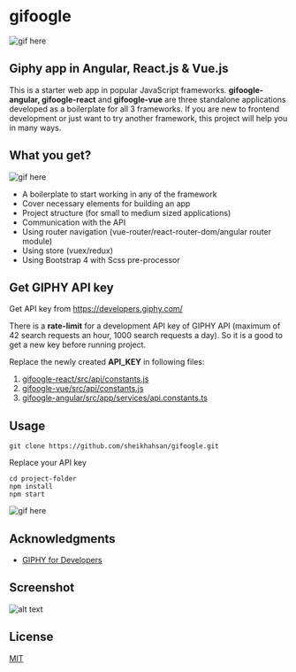 # gifoogle
![gif here](https://media.giphy.com/media/R2EDuYL3XeIQo/giphy.gif)

## Giphy app in Angular, React.js & Vue.js

This is a starter web app in popular JavaScript frameworks. **gifoogle-angular, gifoogle-react** and **gifoogle-vue** are three standalone applications developed as a boilerplate for all 3 frameworks. If you are new to frontend development or just want to try another framework, this project will help you in many ways.

## What you get?

![gif here](https://media.giphy.com/media/xYHscQ1Np55i8/giphy.gif)

- A boilerplate to start working in any of the framework
- Cover necessary elements for building an app
- Project structure (for small to medium sized applications)
- Communication with the API
- Using router navigation (vue-router/react-router-dom/angular router module)
- Using store (vuex/redux)
- Using Bootstrap 4 with Scss pre-processor


## Get GIPHY API key

Get API key from https://developers.giphy.com/

There is a **rate-limit** for a development API key of GIPHY API (maximum of 42 search requests an hour, 1000 search requests a day). So it is a good to get a new key before running project.

Replace the newly created **API_KEY** in following files:

1. [gifoogle-react/src/api/constants.js](https://github.com/sheikhahsan/gifoogle/blob/master/gifoogle-react/src/api/constants.js)
2. [gifoogle-vue/src/api/constants.js](https://github.com/sheikhahsan/gifoogle/blob/master/gifoogle-vue/src/api/constants.js)
3. [gifoogle-angular/src/app/services/api.constants.ts](https://github.com/sheikhahsan/gifoogle/blob/master/gifoogle-angular/src/app/services/api.constants.ts)

## Usage

```
git clone https://github.com/sheikhahsan/gifoogle.git
```
Replace your API key
```
cd project-folder
npm install
npm start
```

![gif here](https://media.giphy.com/media/4Zgy9QqzWU8C3ugvCa/giphy.gif)

## Acknowledgments
- [GIPHY for Developers](https://developers.giphy.com/)

## Screenshot

![alt text](https://user-images.githubusercontent.com/19500703/54367393-1b61a900-4694-11e9-9d48-f92844863010.png)

## License
[MIT](https://opensource.org/licenses/MIT)
